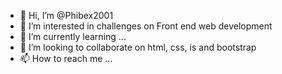 - 👋 Hi, I’m @Phibex2001
- 👀 I’m interested in challenges on Front end web development
- 🌱 I’m currently learning ...
- 💞️ I’m looking to collaborate on html, css, is and bootstrap
- 📫 How to reach me ...

<!---
Phibex2001/Phibex2001 is a ✨ special ✨ repository because its `README.md` (this file) appears on your GitHub profile.
You can click the Preview link to take a look at your changes.
--->
